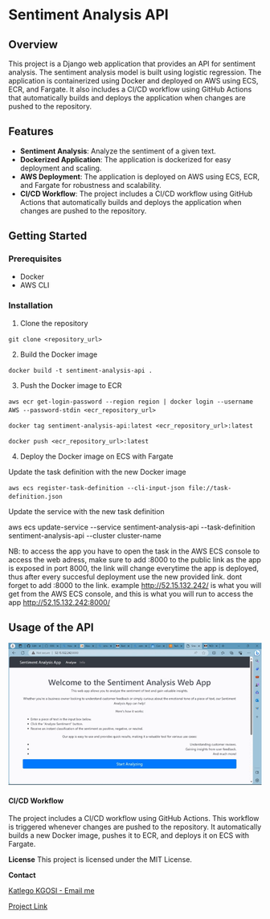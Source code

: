 # Sentiment Analysis API

## Overview
This project is a Django web application that provides an API for sentiment analysis. The sentiment analysis model is built using logistic regression. The application is containerized using Docker and deployed on AWS using ECS, ECR, and Fargate. It also includes a CI/CD workflow using GitHub Actions that automatically builds and deploys the application when changes are pushed to the repository.

## Features
- **Sentiment Analysis**: Analyze the sentiment of a given text.
- **Dockerized Application**: The application is dockerized for easy deployment and scaling.
- **AWS Deployment**: The application is deployed on AWS using ECS, ECR, and Fargate for robustness and scalability.
- **CI/CD Workflow**: The project includes a CI/CD workflow using GitHub Actions that automatically builds and deploys the application when changes are pushed to the repository.

## Getting Started

### Prerequisites
- Docker
- AWS CLI

### Installation
1. Clone the repository

`git clone <repository_url>`

2. Build the Docker image

`docker build -t sentiment-analysis-api . `

3. Push the Docker image to ECR

`aws ecr get-login-password --region region | docker login --username AWS --password-stdin <ecr_repository_url>` 

`docker tag sentiment-analysis-api:latest <ecr_repository_url>:latest`

`docker push <ecr_repository_url>:latest`

4. Deploy the Docker image on ECS with Fargate

Update the task definition with the new Docker image

`aws ecs register-task-definition --cli-input-json file://task-definition.json`

Update the service with the new task definition

aws ecs update-service --service sentiment-analysis-api --task-definition sentiment-analysis-api --cluster cluster-name

NB: to access the app you have to open the task in the AWS ECS console to access the web adress, make sure to add :8000 to the public link as the app is exposed in port 8000, the link will change everytime the app is deployed, thus after every succesful deployment use the new provided link. dont forget to add :8000 to the link. example http://52.15.132.242/ is what you will get from the AWS ECS console, and this is what you will run to access the app http://52.15.132.242:8000/ 

## Usage of the API

![Demo GIF](api-usage.gif)

#### CI/CD Workflow
The project includes a CI/CD workflow using GitHub Actions. This workflow is triggered whenever changes are pushed to the repository. It automatically builds a new Docker image, pushes it to ECR, and deploys it on ECS with Fargate.

**License**
This project is licensed under the MIT License.

**Contact**

[Katlego KGOSI - Email me](201802440@spu.ac.za)

[Project Link](https://github.com/0092kat/sentiment_analysis_api) 

